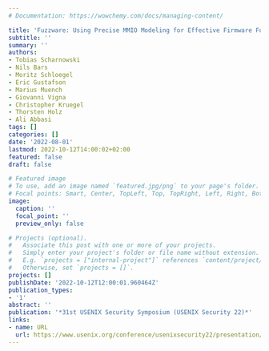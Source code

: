 ```yaml
---
# Documentation: https://wowchemy.com/docs/managing-content/

title: 'Fuzzware: Using Precise MMIO Modeling for Effective Firmware Fuzzing'
subtitle: ''
summary: ''
authors:
- Tobias Scharnowski
- Nils Bars
- Moritz Schloegel
- Eric Gustafson
- Marius Muench
- Giovanni Vigna
- Christopher Kruegel
- Thorsten Holz
- Ali Abbasi
tags: []
categories: []
date: '2022-08-01'
lastmod: 2022-10-12T14:00:02+02:00
featured: false
draft: false

# Featured image
# To use, add an image named `featured.jpg/png` to your page's folder.
# Focal points: Smart, Center, TopLeft, Top, TopRight, Left, Right, BottomLeft, Bottom, BottomRight.
image:
  caption: ''
  focal_point: ''
  preview_only: false

# Projects (optional).
#   Associate this post with one or more of your projects.
#   Simply enter your project's folder or file name without extension.
#   E.g. `projects = ["internal-project"]` references `content/project/deep-learning/index.md`.
#   Otherwise, set `projects = []`.
projects: []
publishDate: '2022-10-12T12:00:01.960464Z'
publication_types:
- '1'
abstract: ''
publication: '*31st USENIX Security Symposium (USENIX Security 22)*'
links:
- name: URL
  url: https://www.usenix.org/conference/usenixsecurity22/presentation/scharnowski
---
```

